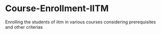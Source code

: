 # Course-Enrollment-IITM
Enrolling the students of iitm in various courses considering prerequisites  and other criterias
